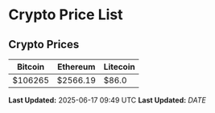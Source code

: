 # Crypto Price List

## Crypto Prices
| Bitcoin | Ethereum | Litecoin |
| ------- | -------- | -------- |
| $106265 | $2566.19 | $86.0 |
**Last Updated:** 2025-06-17 09:49 UTC
**Last Updated:** $DATE$
